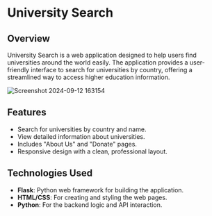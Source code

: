 # University Search

## Overview

University Search is a web application designed to help users find universities around the world easily. 
The application provides a user-friendly interface to search for universities by country, 
offering a streamlined way to access higher education information.


![Screenshot 2024-09-12 163154](https://github.com/user-attachments/assets/6da073fd-d7ea-4b21-ba96-c1fd485552d3)


## Features

- Search for universities by country and name.
- View detailed information about universities.
- Includes "About Us" and "Donate" pages.
- Responsive design with a clean, professional layout.

## Technologies Used

- **Flask**: Python web framework for building the application.
- **HTML/CSS**: For creating and styling the web pages.
- **Python**: For the backend logic and API interaction.
